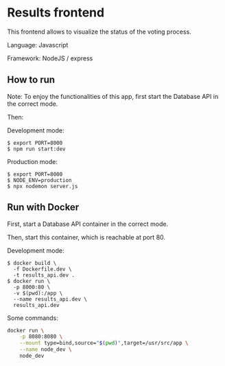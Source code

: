 # Results frontend

This frontend allows to visualize the status of the voting process.

Language: Javascript

Framework: NodeJS / express

## How to run

Note: To enjoy the functionalities of this app, first start the Database API in the correct mode.

Then:

Development mode:

```
$ export PORT=8000
$ npm run start:dev
```

Production mode:

```
$ export PORT=8000
$ NODE_ENV=production
$ npx nodemon server.js 
```

## Run with Docker

First, start a Database API container in the correct mode.

Then, start this container, which is reachable at port 80.

Development mode:

```
$ docker build \
  -f Dockerfile.dev \
  -t results_api.dev .
$ docker run \
  -p 8000:80 \
  -v $(pwd):/app \
  --name results_api.dev \
  results_api.dev
```

Some commands:

```bash
docker run \
    -p 8080:8080 \
    --mount type=bind,source="$(pwd)",target=/usr/src/app \
    --name node_dev \
    node_dev
```

